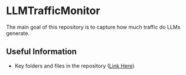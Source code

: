 # LLMTrafficMonitor 
The main goal of this repository is to capture how much traffic do LLMs generate. 

## Useful Information
- Key folders and files in the repository ([Link Here](https://github.com/alexgaarciia/LLMTrafficMonitor/blob/main/docs/files.md))
